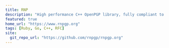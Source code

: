 ```yaml
---
title: RNP
description: "High performance C++ OpenPGP library, fully compliant to RFC 4880."
featured: true
home_url: "https://www.rnpgp.org"
tags: [Ruby, Go, C++, RFC]
site:
  git_repo_url: "https://github.com/rnpgp/rnpgp.org"
---
```

